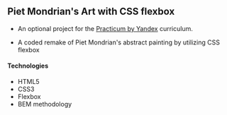 ## Piet Mondrian's Art with CSS flexbox

* An optional project for the [Practicum by Yandex](https://practicum.yandex.com) curriculum.

* A coded remake of Piet Mondrian's abstract painting by utilizing CSS flexbox

#### Technologies
* HTML5
* CSS3
* Flexbox
* BEM methodology